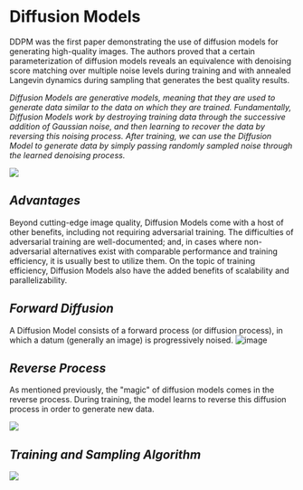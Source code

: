 # Diffusion Models

DDPM was the first paper demonstrating the use of diffusion models for generating high-quality images. The authors proved that a certain parameterization of diffusion models reveals an equivalence with denoising score matching over multiple noise levels during training and with annealed Langevin dynamics during sampling that generates the best quality results.

*Diffusion Models are generative models, meaning that they are used to generate data similar to the data on which they are trained. Fundamentally, Diffusion Models work by destroying training data through the successive addition of Gaussian noise, and then learning to recover the data by reversing this noising process. After training, we can use the Diffusion Model to generate data by simply passing randomly sampled noise through the learned denoising process.*

![](https://www.assemblyai.com/blog/content/images/2022/05/image-10.png)

## *Advantages*

Beyond cutting-edge image quality, Diffusion Models come with a host of other benefits, including not requiring adversarial training. The difficulties of adversarial training are well-documented; and, in cases where non-adversarial alternatives exist with comparable performance and training efficiency, it is usually best to utilize them. On the topic of training efficiency, Diffusion Models also have the added benefits of scalability and parallelizability.

## *Forward Diffusion*

A Diffusion Model consists of a forward process (or diffusion process), in which a datum (generally an image) is progressively noised.
![image](https://user-images.githubusercontent.com/72931799/215066392-4b86e623-9410-4888-80eb-3763f2bf1715.png)

## *Reverse Process*

As mentioned previously, the "magic" of diffusion models comes in the reverse process. During training, the model learns to reverse this diffusion process in order to generate new data.

![](https://www.assemblyai.com/blog/content/images/size/w1000/2022/05/image-1.png)

## *Training and Sampling Algorithm*

![](https://www.assemblyai.com/blog/content/images/size/w1000/2022/05/image-20.png)

